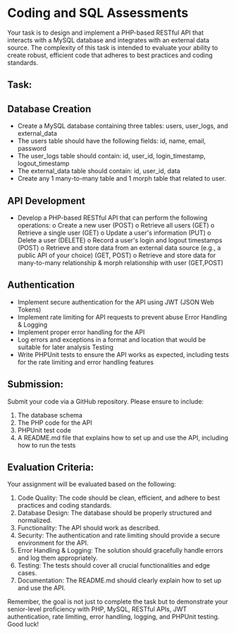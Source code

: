 # Coding and SQL Assessments

Your task is to design and implement a PHP-based RESTful API that interacts with a MySQL database and integrates with an external data source. The complexity of this task is intended to evaluate your ability to create robust, efficient code that adheres to best practices and coding standards.

## Task:

## Database Creation
- Create a MySQL database containing three tables: users, user_logs, and external_data
- The users table should have the following fields: id, name, email, password
- The user_logs table should contain: id, user_id, login_timestamp, logout_timestamp
- The external_data table should contain: id, user_id, data
- Create any 1 many-to-many table and 1 morph table that related to user.

## API Development
- Develop a PHP-based RESTful API that can perform the following operations: 
o	Create a new user (POST)
o	Retrieve all users (GET)
o	Retrieve a single user (GET)
o	Update a user's information (PUT)
o	Delete a user (DELETE)
o	Record a user's login and logout timestamps (POST)
o	Retrieve and store data from an external data source (e.g., a public API of your choice) (GET, POST)
o	Retrieve and store data for many-to-many relationship & morph relationship with user (GET,POST)

## Authentication
- Implement secure authentication for the API using JWT (JSON Web Tokens)
- Implement rate limiting for API requests to prevent abuse
Error Handling & Logging
- Implement proper error handling for the API
- Log errors and exceptions in a format and location that would be suitable for later analysis
Testing
- Write PHPUnit tests to ensure the API works as expected, including tests for the rate limiting and error handling features

## Submission:
Submit your code via a GitHub repository. Please ensure to include:
1.	The database schema
2.	The PHP code for the API
3.	PHPUnit test code
4.	A README.md file that explains how to set up and use the API, including how to run the tests

## Evaluation Criteria:
Your assignment will be evaluated based on the following:
1.	Code Quality: The code should be clean, efficient, and adhere to best practices and coding standards.
2.	Database Design: The database should be properly structured and normalized.
3.	Functionality: The API should work as described.
4.	Security: The authentication and rate limiting should provide a secure environment for the API.
5.	Error Handling & Logging: The solution should gracefully handle errors and log them appropriately.
6.	Testing: The tests should cover all crucial functionalities and edge cases.
7.	Documentation: The README.md should clearly explain how to set up and use the API.

Remember, the goal is not just to complete the task but to demonstrate your senior-level proficiency with PHP, MySQL, RESTful APIs, JWT authentication, rate limiting, error handling, logging, and PHPUnit testing. Good luck!
